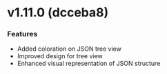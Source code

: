 # v1.11.0 (dcceba8)

### Features
- Added coloration on JSON tree view
- Improved design for tree view
- Enhanced visual representation of JSON structure